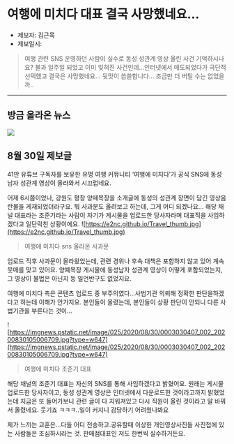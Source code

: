# 여행에 미치다 대표 결국 사망했네요...

* 제보자: 김근목
* 제보일시: 

> 여행 관련 SNS 운영하던 사람이 실수로 동성 성관계 영상 올린 사건 기억하시나요? 불과 일주일 되었고 이미 잊혀진 사건인데...인터넷에서 매도되었다가 극단적 선택했고 결국은 사망했네요... 뒷맛이 씁쓸합니다... 조금만 더 버틸 수는 없었을까..

- - -
## 방금 올라온 뉴스
![](https://e2nc.github.io/travel.PNG)

## 8월 30일 제보글
41만 유튜브 구독자를 보유한 유명 여행 커뮤니티 ‘여행에 미치다’가 공식 SNS에 동성 남자 성관계 영상이 올라와서 시끄럽네요. 

어제 6시쯤이었나, 강원도 평창 양떼목장을 소개글에 동성의 성관계 장면이 담긴 영상음란물을 게재되었더라구요. 뭐 사과문도 올려보고 하는데, 그게 어디 되겠나요... 해당 채널 대표라는 조준기라는 사람이 자기가 게시물을 업로드한 당사자라며 대표직을 사임하겠다고 일단락친 상황이에요.
![https://e2nc.github.io/Travel_thumb.jpg](https://e2nc.github.io/Travel_thumb.jpg)

> 여행에 미치다 sns 올라온 사과문

업로드 직후 사과문이 올라왔었는데, 관련 경위나 후속 대책은 포함하지 않고 있어 계속 뭇매를 맞고 있어요. 양뗴목장 게시물에 동성남자 성관계 영상이 어떻게 포함되었는지, 그 영상이 불법은 아닌지 등 일언반구도 없었지요.

여행에 미치다 측은 콘텐츠 업로드 중 부주의였다...사법기관 의뢰해 정확한 판단을하겠다고 하는데 이해가 안가지요.
본인들이 올렸는데, 본인들이 상황 판단이 안되니 다른 사법기관을 부른다는 것이...

![https://imgnews.pstatic.net/image/025/2020/08/30/0003030407_002_20200830105006709.jpg?type=w647](https://imgnews.pstatic.net/image/025/2020/08/30/0003030407_002_20200830105006709.jpg?type=w647)

> 여행에 미치다 조준기 대표

해당 채널의 조준기 대표는 자신의 SNS를 통해 사임하겠다고 밝혔어요. 원래는 게시물 업로드한 당사자이고, 동성 성관계 영상은 인터넷에서 다운로드한 것이라고까지 밝혔었는데 지금은 또 들어가보니 관련 글이 다 지워져있고 다시 직원이 올린 것이라고 말 바꿔서 올렸네요.
웃기죠 ㅋㅋㅋ..일이 커지니 감당하기 어려웠나봐요

제가 느끼는 교훈은...다들 어디 전송하고.공유할때 이상한 개인영상사진들 사진첩에 있는 사람들은 조심하시라는 것. 판매점대표인 저도 한번씩 실수하거든요.
